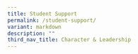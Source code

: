 ```yaml
---
title: Student Support
permalink: /student-support/
variant: markdown
description: ""
third_nav_title: Character & Leadership
---
```


